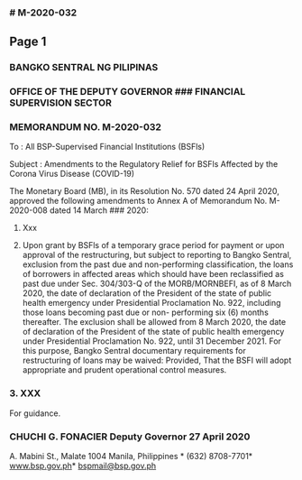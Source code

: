 ### # M-2020-032

## Page 1

### BANGKO SENTRAL NG PILIPINAS

### OFFICE OF THE DEPUTY GOVERNOR ### FINANCIAL SUPERVISION SECTOR

### MEMORANDUM NO. M-2020-032

To : All BSP-Supervised Financial Institutions (BSFls)

Subject : Amendments to the Regulatory Relief for BSFls Affected by the Corona Virus Disease (COVID-19)

The Monetary Board (MB), in its Resolution No. 570 dated 24 April 2020, approved the following amendments to Annex A of Memorandum No. M-2020-008 dated 14 March ### 2020:

1. Xxx

2. Upon grant by BSFls of a temporary grace period for payment or upon approval of the restructuring, but subject to reporting to Bangko Sentral, exclusion from the past due and non-performing classification, the loans of borrowers in affected areas which should have been reclassified as past due under Sec. 304/303-Q of the MORB/MORNBEFI, as of 8 March 2020, the date of declaration of the President of the state of public health emergency under Presidential Proclamation No. 922, including those loans becoming past due or non- performing six (6) months thereafter. The exclusion shall be allowed from 8 March 2020, the date of declaration of the President of the state of public health emergency under Presidential Proclamation No. 922, until 31 December 2021. For this purpose, Bangko Sentral documentary requirements for restructuring of loans may be waived: Provided, That the BSFI will adopt appropriate and prudent operational control measures.

### 3. XXX

For guidance.

### CHUCHI G. FONACIER Deputy Governor 27 April 2020

A. Mabini St., Malate 1004 Manila, Philippines * (632) 8708-7701* www.bsp.gov.ph* bspmail@bsp.gov.ph 